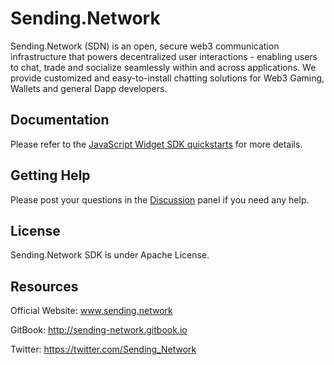 # Sending.Network
Sending.Network (SDN) is an open, secure web3 communication infrastructure that powers decentralized user interactions - enabling users to chat, trade and socialize seamlessly within and across applications. We provide customized and easy-to-install chatting solutions for Web3 Gaming, Wallets and general Dapp developers.

## Documentation

Please refer to the [JavaScript Widget SDK quickstarts](https://app.gitbook.com/o/I4BXfGhpOmJlYodj5Rm5/s/1hPSqZauZ9JZ15UAJezj/development/website-chat-widget-sdk) for more details.

## Getting Help

Please post your questions in the [Discussion](https://github.com/Sending-Network/sendingnetwork-widget-js/discussions) panel if you need any help.

## License

Sending.Network SDK is under Apache License.

## Resources

Official Website: www.sending.network

GitBook: http://sending-network.gitbook.io

Twitter: https://twitter.com/Sending_Network




